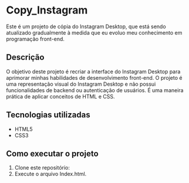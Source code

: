 # Copy_Instagram

Este é um projeto de cópia do Instagram Desktop, 
que está sendo atualizado gradualmente à medida 
que eu evoluo meu conhecimento em programação front-end.

## Descrição

O objetivo deste projeto é recriar a interface do 
Instagram Desktop para aprimorar minhas habilidades de 
desenvolvimento front-end. O projeto é uma representação 
visual do Instagram Desktop e não possui funcionalidades de 
backend ou autenticação de usuários. É uma maneira prática de 
aplicar conceitos de HTML e CSS.

## Tecnologias utilizadas

- HTML5
- CSS3

## Como executar o projeto

1. Clone este repositório:
2. Execute o arquivo Index.html.


